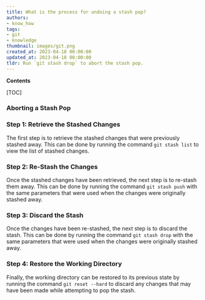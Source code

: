 ```yaml
---
title: What is the process for undoing a stash pop?
authors:
- know_how
tags:
- git
- knowledge
thumbnail: images/git.png
created_at: 2023-04-18 00:00:00
updated_at: 2023-04-18 00:00:00
tldr: Run `git stash drop` to abort the stash pop.
---
```


**Contents**

[TOC]

### Aborting a Stash Pop

### Step 1: Retrieve the Stashed Changes 
The first step is to retrieve the stashed changes that were previously stashed away. This can be done by running the command `git stash list` to view the list of stashed changes.

### Step 2: Re-Stash the Changes
Once the stashed changes have been retrieved, the next step is to re-stash them away. This can be done by running the command `git stash push` with the same parameters that were used when the changes were originally stashed away.

### Step 3: Discard the Stash
Once the changes have been re-stashed, the next step is to discard the stash. This can be done by running the command `git stash drop` with the same parameters that were used when the changes were originally stashed away.

### Step 4: Restore the Working Directory
Finally, the working directory can be restored to its previous state by running the command `git reset --hard` to discard any changes that may have been made while attempting to pop the stash.
